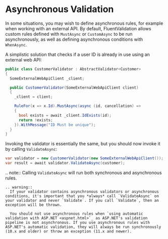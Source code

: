 # Asynchronous Validation

In some situations, you may wish to define asynchronous rules, for example when working with an external API. By default, FluentValidation allows custom rules defined with `MustAsync` or `CustomAsync` to be run asynchronously, as well as defining asynchronous conditions with `WhenAsync`.

A simplistic solution that checks if a user ID is already in use using an external web API:

```csharp
public class CustomerValidator : AbstractValidator<Customer> 
{
  SomeExternalWebApiClient _client;

  public CustomerValidator(SomeExternalWebApiClient client) 
  {
    _client = client;

    RuleFor(x => x.Id).MustAsync(async (id, cancellation) => 
    {
      bool exists = await _client.IdExists(id);
      return !exists;
    }).WithMessage("ID Must be unique");
  }
}
```

Invoking the validator is essentially the same, but you should now invoke it by calling `ValidateAsync`:

```csharp
var validator = new CustomerValidator(new SomeExternalWebApiClient());
var result = await validator.ValidateAsync(customer);
```

.. note::
  Calling `ValidateAsync` will run both synchronous and asynchronous rules. 

```eval_rst
.. warning::
  If your validator contains asynchronous validators or asynchronous conditions, it's important that you *always* call `ValidateAsync` on your validator and never `Validate`. If you call `Validate`, then an exception will be thrown.

  You should not use asynchronous rules when `using automatic validation with ASP.NET <aspnet.html>`_ as ASP.NET's validation pipeline is not asynchronous. If you use asynchronous rules with ASP.NET's automatic validation, they will always be run synchronously (10.x and older) or throw an exception (11.x and newer).
```
